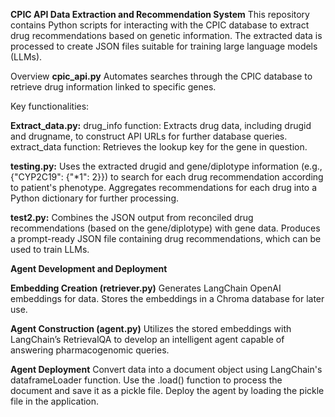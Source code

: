 **CPIC API Data Extraction and Recommendation System**
This repository contains Python scripts for interacting with the CPIC database to extract drug recommendations based on genetic information. The extracted data is processed to create JSON files suitable for training large language models (LLMs).

Overview
**cpic_api.py**
Automates searches through the CPIC database to retrieve drug information linked to specific genes.

Key functionalities:

**Extract_data.py:**
drug_info function: Extracts drug data, including drugid and drugname, to construct API URLs for further database queries.
extract_data function: Retrieves the lookup key for the gene in question.

**testing.py:**
Uses the extracted drugid and gene/diplotype information (e.g., {"CYP2C19": {"*1": 2}}) to search for each drug recommendation according to patient's phenotype.
Aggregates recommendations for each drug into a Python dictionary for further processing.

**test2.py:**
Combines the JSON output from reconciled drug recommendations (based on the gene/diplotype) with gene data.
Produces a prompt-ready JSON file containing drug recommendations, which can be used to train LLMs.

**Agent Development and Deployment** 

**Embedding Creation (retriever.py)**
Generates LangChain OpenAI embeddings for data.
Stores the embeddings in a Chroma database for later use.

**Agent Construction (agent.py)**
Utilizes the stored embeddings with LangChain’s RetrievalQA to develop an intelligent agent capable of answering pharmacogenomic queries.

**Agent Deployment**
Convert data into a document object using LangChain's dataframeLoader function.
Use the .load() function to process the document and save it as a pickle file.
Deploy the agent by loading the pickle file in the application.
